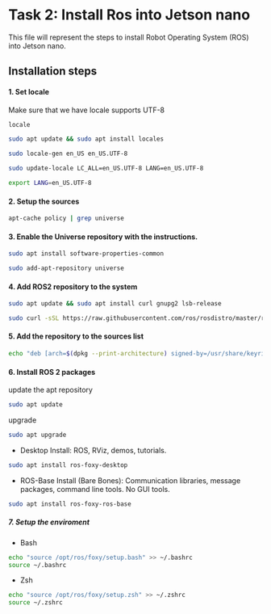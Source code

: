 
# Task 2: Install Ros into Jetson nano

This file will represent the steps to install Robot Operating System (ROS) into Jetson nano.



 
## Installation steps

#### 1. Set locale
Make sure that we have locale supports UTF-8

```bash
locale  
```

```bash
sudo apt update && sudo apt install locales 
```

```bash
sudo locale-gen en_US en_US.UTF-8  
```

```bash
sudo update-locale LC_ALL=en_US.UTF-8 LANG=en_US.UTF-8  
```

```bash
export LANG=en_US.UTF-8  
```


#### 2. Setup the sources
```bash
apt-cache policy | grep universe
```

#### 3. Enable the Universe repository with the instructions.
```bash 
sudo apt install software-properties-common
```

```bash 
sudo add-apt-repository universe
```

#### 4. Add ROS2 repository to the system
```bash 
sudo apt update && sudo apt install curl gnupg2 lsb-release
```
```bash
sudo curl -sSL https://raw.githubusercontent.com/ros/rosdistro/master/ros.key  -o /usr/share/keyrings/ros-archive-keyring.gpg
```


#### 5. Add the repository to the sources list
```bash
echo "deb [arch=$(dpkg --print-architecture) signed-by=/usr/share/keyrings/ros-archive-keyring.gpg] http://packages.ros.org/ros2/ubuntu $(source /etc/os-release && echo $UBUNTU_CODENAME) main" | sudo tee /etc/apt/sources.list.d/ros2.list > /dev/null
```

#### 6. Install ROS 2 packages
update the apt repository
```bash
sudo apt update
```
upgrade 
```bash
sudo apt upgrade
```
- Desktop Install: ROS, RViz, demos, tutorials.
```bash
sudo apt install ros-foxy-desktop
```
- ROS-Base Install (Bare Bones): Communication libraries, message packages, command line tools. No GUI tools.
```bash
sudo apt install ros-foxy-ros-base
```
##### 7. Setup the enviroment
- Bash 
```bash
echo "source /opt/ros/foxy/setup.bash" >> ~/.bashrc
source ~/.bashrc
```
- Zsh
```bash
echo "source /opt/ros/foxy/setup.zsh" >> ~/.zshrc
source ~/.zshrc
```

